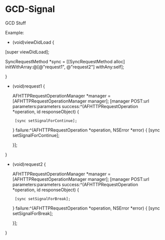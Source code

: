 # GCD-Signal
GCD Stuff

Example:

 - (void)viewDidLoad
 {

  [super viewDidLoad];

  SyncRequestMethod *sync = [[SyncRequestMethod alloc] initWithArray:@[@"request1", @"request2"] withAny:self];

 }

 - (void)request1
 {


   AFHTTPRequestOperationManager *manager = [AFHTTPRequestOperationManager manager];
   [manager POST:url
    parameters:parameters
      success:^(AFHTTPRequestOperation *operation, id responseObject) {

        [sync setSignalForContinue];

      } failure:^(AFHTTPRequestOperation *operation, NSError *error) {
        [sync setSignalForContinue];


   }];

 }

 - (void)request2
 {


   AFHTTPRequestOperationManager *manager = [AFHTTPRequestOperationManager manager];
   [manager POST:url
    parameters:parameters
      success:^(AFHTTPRequestOperation *operation, id responseObject) {

        [sync setSignalForBreak];

      } failure:^(AFHTTPRequestOperation *operation, NSError *error) {
        [sync setSignalForBreak];


   }];


}
